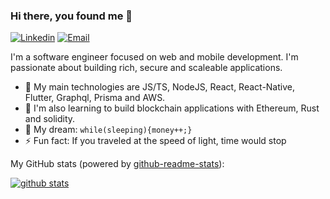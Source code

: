 ### Hi there, you found me 👋

[![Linkedin](https://img.shields.io/badge/-LinkedIn-1568BF?style=flat-square&logo=Linkedin&logoColor=white)]()
[![Email](https://img.shields.io/badge/-Email-E8453C?style=flat-square&logo=Gmail&logoColor=white)](mailto:alphaxsalt@gmail.com)


I'm a software engineer focused on web and mobile development. I'm passionate about building rich, secure and scaleable applications.

- 🔭 My main technologies are JS/TS, NodeJS, React, React-Native, Flutter, Graphql, Prisma and AWS.
- 🚀 I'm also learning to build blockchain applications with Ethereum, Rust and solidity.
- 🌭 My dream: `while(sleeping){money++;}`
- ⚡ Fun fact: If you traveled at the speed of light, time would stop

My GitHub stats (powered by [github-readme-stats](https://github.com/anuraghazra/github-readme-stats)):

[![github stats](https://github-readme-stats.vercel.app/api?username=alphaofficial&show_icons=true&hide_title=true&hide_border=true)](https://alphaofficial.github.io)
